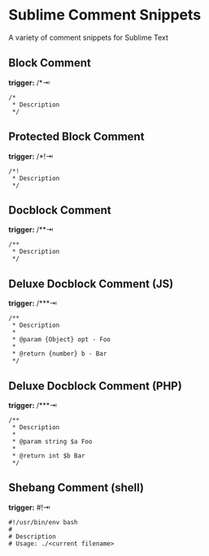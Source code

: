 # Sublime Comment Snippets

A variety of comment snippets for Sublime Text

## Block Comment

**trigger:** /*⇥

```
/*
 * Description
 */
```

## Protected Block Comment

**trigger:** /*!⇥

```
/*!
 * Description
 */
```

## Docblock Comment

**trigger:** /**⇥

```
/**
 * Description
 */
```

## Deluxe Docblock Comment (JS)

**trigger:** /***⇥

```
/**
 * Description
 *
 * @param {Object} opt - Foo
 *
 * @return {number} b - Bar
 */
```

## Deluxe Docblock Comment (PHP)

**trigger:** /***⇥

```
/**
 * Description
 *
 * @param string $a Foo
 *
 * @return int $b Bar
 */
```

## Shebang Comment (shell)

**trigger:** #!⇥

```
#!/usr/bin/env bash
#
# Description
# Usage: ./<current filename>
```

